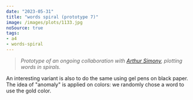 ```yaml
---
date: "2023-05-31"
title: "words spiral (prototype 7)"
image: /images/plots/1133.jpg
noSource: true
tags:
- a4
- words-spiral
---
```


> *Prototype of an ongoing collaboration with [Arthur Simony](https://www.instagram.com/arthursimony), plotting words in spirals.*

An interesting variant is also to do the same using gel pens on black paper. The idea of "anomaly" is applied on colors: we randomly chose a word to use the gold color.